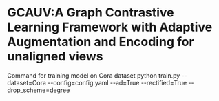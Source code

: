 # GCAUV:A Graph Contrastive Learning Framework with Adaptive Augmentation and Encoding for unaligned views
Command for training model on Cora dataset
python train.py --dataset=Cora --config=config.yaml --ad=True --rectified=True --drop_scheme=degree
